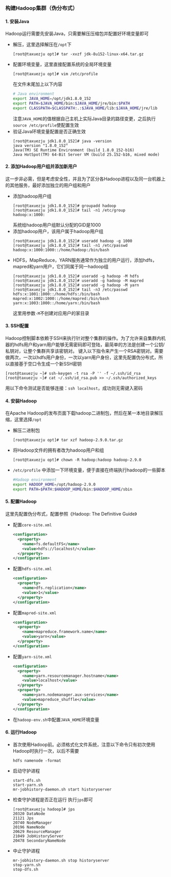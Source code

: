 ### 构建Hadoop集群（伪分布式）
#### 1. 安装Java
Hadoop运行需要先安装Java，只需要解压压缩包并配置好环境变量即可
- 解压，这里选择解压在`/opt`下
    ```
    [root@taxuezju opt]# tar -xvzf jdk-8u152-linux-x64.tar.gz
    ```
- 配置环境变量，这里直接配置系统的全局环境变量
    ```
    [root@taxuezju opt]# vim /etc/profile
    ```
    在文件末尾加上以下内容
    ``` bash
    # Java environment
    export JAVA_HOME=/opt/jdk1.8.0_152
    export PATH=$JAVA_HOME/bin:$JAVA_HOME/jre/bin:$PATH
    export CLASSPATH=$CLASSPATH:.:$JAVA_HOME/lib:$JAVA_HOME/jre/lib
    ```
    注意`JAVA_HOME`的值根据自己主机上实际Java目录的路径变更，之后执行`source /etc/profile`使配置生效
- 验证Java环境变量配置是否正确生效
    ```
    [root@taxuezju jdk1.8.0_152]# java -version
    java version "1.8.0_152"
    Java(TM) SE Runtime Environment (build 1.8.0_152-b16)
    Java HotSpot(TM) 64-Bit Server VM (build 25.152-b16, mixed mode)
    ```
#### 2. 添加Hadoop用户组并添加新用户
这一步非必需，但是考虑安全性，并且为了区分各Hadoop进程以及同一台机器上的其他服务，最好添加独立的用户组和用户
- 添加hadoop用户组
    ```
    [root@taxuezju jdk1.8.0_152]# groupadd hadoop
    [root@taxuezju jdk1.8.0_152]# tail -n1 /etc/group
    hadoop:x:1000:
    ```
    系统给hadoop用户组默认分配的GID是1000
- 添加hadoop用户，该用户属于hadoop用户组
    ```
    [root@taxuezju jdk1.8.0_152]# useradd hadoop -g 1000
    [root@taxuezju jdk1.8.0_152]# tail -n1 /etc/passwd
    hadoop:x:1000:1000::/home/hadoop:/bin/bash
    ```
- HDFS，MapReduce，YARN服务通常作为独立的用户运行，添加hdfs，mapred和yarn用户，它们同属于同一hadoop组
    ```
    [root@taxuezju jdk1.8.0_152]# useradd -g hadoop -M hdfs
    [root@taxuezju jdk1.8.0_152]# useradd -g hadoop -M mapred
    [root@taxuezju jdk1.8.0_152]# useradd -g hadoop -M yarn
    [root@taxuezju jdk1.8.0_152]# tail -n3 /etc/passwd
    hdfs:x:1001:1000::/home/hdfs:/bin/bash
    mapred:x:1002:1000::/home/mapred:/bin/bash
    yarn:x:1003:1000::/home/yarn:/bin/bash
    ```
    这里用参数`-M`不创建对应用户的家目录
#### 3. SSH配置
Hadoop控制脚本依赖于SSH来执行针对整个集群的操作。为了允许来自集群内机器的hdfs用户和yarn用户能够无需密码即可登陆，最简单的方法是创建一个公钥/私钥对，让整个集群共享该密钥对。
键入以下指令来产生一个RSA密钥对。需要做两次，一次以hdfs用户身份，一次以yarn用户身份，这里先配置伪分布式，所以直接基于空口令生成一个新SSH密钥
```
[root@taxuezju ~]# ssh-keygen -t rsa -P '' -f ~/.ssh/id_rsa
[root@taxuezju ~]# cat ~/.ssh/id_rsa.pub >> ~/.ssh/authorized_keys
```
用以下命令测试是否能够连接：`ssh localhost`，成功则无需键入密码
#### 4. 安装Hadoop
在Apache Hadoop的发布页面下载hadoop二进制包，然后在某一本地目录解压缩，这里选择`/opt`
- 解压二进制包
    ```
    [root@taxuezju opt]# tar xzf hadoop-2.9.0.tar.gz
    ```
- 将Hadoop文件的拥有者改为hadoop用户和组
    ```
    [root@taxuezju opt]# chown -R hadoop:hadoop hadoop-2.9.0
    ```
- `/etc/profile` 中添加一下环境变量，便于直接在终端执行hadoop的一些脚本
    ``` bash
    #Hadoop environment
    export HADOOP_HOME=/opt/hadoop-2.9.0
    export PATH=$PATH:$HADOOP_HOME/bin:$HADOOP_HOME/sbin
    ```
#### 5. 配置Hadoop
这里先配置伪分布式，配置参照《Hadoop: The Definitive Guide》
- 配置`core-site.xml`
    ``` xml
    <configuration>
      <property>
        <name>fs.defaultFS</name>
        <value>hdfs://localhost/</value>
      </property>
    </configuration>
    ```
- 配置`hdfs-site.xml`
    ``` xml
    <configuration>
      <property>
        <name>dfs.replication</name>
        <value>1</value>
      </property>
    </configuration>
    ```
- 配置`mapred-site.xml`
    ``` xml
    <configuration>
      <property>
        <name>mapreduce.framework.name</name>
        <value>yarn</value>
      </property>
    </configuration>
    ```
- 配置`yarn-site.xml`
    ``` xml
    <configuration>
      <property>
        <name>yarn.resourcemanager.hostname</name>
        <value>localhost</value>
      </property>
      <property>
        <name>yarn.nodemanager.aux-services</name>
        <value>mapreduce_shuffle</value>
      </property>
    </configuration>
    ```
- 在`hadoop-env.sh`中配置`JAVA_HOME`环境变量
#### 6. 运行Hadoop
- 首次使用Hadoop前。必须格式化文件系统，注意以下命令只有初次使用Hadoop时执行一次，以后不需要
    ```
    hdfs namenode -format
    ```
- 启动守护进程
    ```
    start-dfs.sh
    start-yarn.sh
    mr-jobhistory-daemon.sh start historyserver
    ```
- 检查守护进程是否正在运行
    执行`jps`即可
    ```
    [root@taxuezju hadoop]# jps
    20320 DataNode
    21121 Jps
    20740 NodeManager
    20196 NameNode
    20629 ResourceManager
    21049 JobHistoryServer
    20478 SecondaryNameNode
    ```
- 中止守护进程
    ```
    mr-jobhistory-daemon.sh stop historyserver
    stop-yarn.sh
    stop-dfs.sh
    ```
